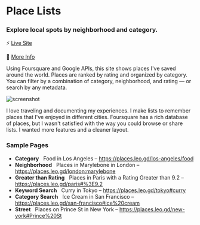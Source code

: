 # Place Lists
### Explore local spots by neighborhood and category.

⚡️ [Live Site](https://places.leo.gd)

🔮 [More Info](https://leo.gd/#place-lists)

Using Foursquare and Google APIs, this site shows places I've saved around the world. Places are ranked by rating and organized by category. You can filter by a combination of category, neighborhood, and rating — or search by any metadata.

![screenshot](https://github.com/leomancini31/place-lists/blob/master/readme/screenshot-compressed.jpg)

I love traveling and documenting my experiences. I make lists to remember places that I've enjoyed in different cities. Foursquare has a rich database of places, but I wasn't satisfied with the way you could browse or share lists. I wanted more features and a cleaner layout.

### Sample Pages

- **Category** &nbsp; Food in Los Angeles – https://places.leo.gd/los-angeles/food
- **Neighborhood** &nbsp; Places in Marylebone in London – https://places.leo.gd/london:marylebone
- **Greater than Rating** &nbsp; Places in Paris with a Rating Greater than 9.2 – https://places.leo.gd/paris#%3E9.2
- **Keyword Search** &nbsp; Curry in Tokyo – https://places.leo.gd/tokyo#curry
- **Category Search** &nbsp; Ice Cream in San Francisco – https://places.leo.gd/san-francisco#ice%20cream
- **Street** &nbsp; Places on Prince St in New York – https://places.leo.gd/new-york#Prince%20St
